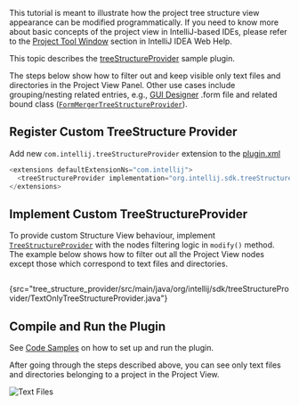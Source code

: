 [//]: # (title: Modifying Project View Structure)

<!-- Copyright 2000-2022 JetBrains s.r.o. and other contributors. Use of this source code is governed by the Apache 2.0 license that can be found in the LICENSE file. -->

This tutorial is meant to illustrate how the project tree structure view appearance can be modified programmatically.
If you need to know more about basic concepts of the project view in IntelliJ-based IDEs, please refer to the [Project Tool Window](https://www.jetbrains.com/help/idea/project-tool-window.html) section in IntelliJ IDEA Web Help.

This topic describes the [treeStructureProvider](https://github.com/JetBrains/intellij-sdk-code-samples/tree/main/tree_structure_provider) sample plugin.

The steps below show how to filter out and keep visible only text files and directories in the Project View Panel.
Other use cases include grouping/nesting related entries, e.g., [GUI Designer](https://www.jetbrains.com/help/idea/gui-designer-basics.html) <path>.form</path> file and related bound class ([`FormMergerTreeStructureProvider`](upsource:///plugins/ui-designer/src/com/intellij/uiDesigner/projectView/FormMergerTreeStructureProvider.java)).

## Register Custom TreeStructure Provider

Add new `com.intellij.treeStructureProvider` extension to the [plugin.xml](https://github.com/JetBrains/intellij-sdk-code-samples/blob/main/tree_structure_provider/src/main/resources/META-INF/plugin.xml)

```java
<extensions defaultExtensionNs="com.intellij">
  <treeStructureProvider implementation="org.intellij.sdk.treeStructureProvider.TextOnlyTreeStructureProvider"/>
</extensions>
```

## Implement Custom TreeStructureProvider

To provide custom Structure View behaviour, implement [`TreeStructureProvider`](upsource:///platform/editor-ui-api/src/com/intellij/ide/projectView/TreeStructureProvider.java) with the nodes filtering logic in `modify()` method.
The example below shows how to filter out all the Project View nodes except those which correspond to text files and directories.

```java
```
{src="tree_structure_provider/src/main/java/org/intellij/sdk/treeStructureProvider/TextOnlyTreeStructureProvider.java"}

## Compile and Run the Plugin

See [Code Samples](code_samples.md) on how to set up and run the plugin.

After going through the steps described above, you can see only text files and directories belonging to a project in the Project View.

![Text Files](text_only.png)

